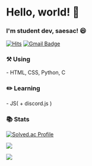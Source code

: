 <h1>Hello, world! 👋</h1>
<h3>I'm student dev, saesac! 😆</h3>

[![Hits](https://hits.seeyoufarm.com/api/count/incr/badge.svg?url=https%3A%2F%2Fgithub.com%2Fsaesac%2Fhit-counter&count_bg=%2379C83D&title_bg=%23555555&icon=&icon_color=%23E7E7E7&title=Visits&edge_flat=false)](https://hits.seeyoufarm.com)
[![Gmail Badge](https://img.shields.io/badge/Gmail-D14836?style=flat&logo=Gmail&logoColor=white)](mailto:saesacdev@gmail.com)

<h3>⚒️ Using</h3>
- HTML, CSS, Python, C

<h3>✏️ Learning</h3>
- JS( + discord.js )

<h3>📚️ Stats</h3>

[![Solved.ac Profile](http://mazassumnida.wtf/api/v2/generate_badge?boj=saesac)](https://solved.ac/saesac)

![](https://github-readme-stats.vercel.app/api/top-langs/?username=saesac&langs_count=8&layout=compact&theme=gotham)

![](https://github-readme-stats.vercel.app/api?username=saesac&show_icons=true&theme=gotham)
